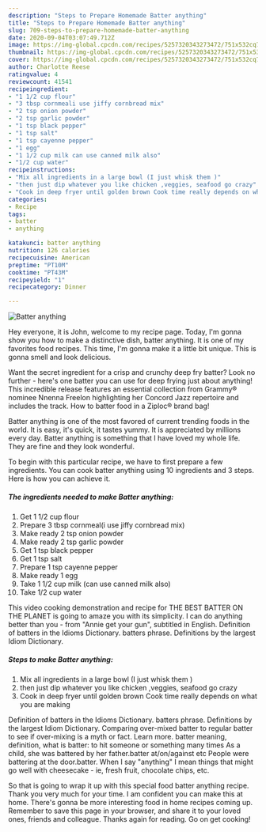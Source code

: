 ```yaml
---
description: "Steps to Prepare Homemade Batter anything"
title: "Steps to Prepare Homemade Batter anything"
slug: 709-steps-to-prepare-homemade-batter-anything
date: 2020-09-04T03:07:49.712Z
image: https://img-global.cpcdn.com/recipes/5257320343273472/751x532cq70/batter-anything-recipe-main-photo.jpg
thumbnail: https://img-global.cpcdn.com/recipes/5257320343273472/751x532cq70/batter-anything-recipe-main-photo.jpg
cover: https://img-global.cpcdn.com/recipes/5257320343273472/751x532cq70/batter-anything-recipe-main-photo.jpg
author: Charlotte Reese
ratingvalue: 4
reviewcount: 41541
recipeingredient:
- "1 1/2 cup flour"
- "3 tbsp cornmeali use jiffy cornbread mix"
- "2 tsp onion powder"
- "2 tsp garlic powder"
- "1 tsp black pepper"
- "1 tsp salt"
- "1 tsp cayenne pepper"
- "1 egg"
- "1 1/2 cup milk can use canned milk also"
- "1/2 cup water"
recipeinstructions:
- "Mix all ingredients in a large bowl (I just whisk them )"
- "then just dip whatever you like chicken ,veggies, seafood go crazy"
- "Cook in deep fryer until golden brown Cook time really depends on what you are making"
categories:
- Recipe
tags:
- batter
- anything

katakunci: batter anything 
nutrition: 126 calories
recipecuisine: American
preptime: "PT10M"
cooktime: "PT43M"
recipeyield: "1"
recipecategory: Dinner

---
```



![Batter anything](https://img-global.cpcdn.com/recipes/5257320343273472/751x532cq70/batter-anything-recipe-main-photo.jpg)

Hey everyone, it is John, welcome to my recipe page. Today, I'm gonna show you how to make a distinctive dish, batter anything. It is one of my favorites food recipes. This time, I'm gonna make it a little bit unique. This is gonna smell and look delicious.

Want the secret ingredient for a crisp and crunchy deep fry batter? Look no further - here&#39;s one batter you can use for deep frying just about anything! This incredible release features an essential collection from Grammy® nominee Nnenna Freelon highlighting her Concord Jazz repertoire and includes the track. How to batter food in a Ziploc® brand bag!

Batter anything is one of the most favored of current trending foods in the world. It is easy, it's quick, it tastes yummy. It is appreciated by millions every day. Batter anything is something that I have loved my whole life. They are fine and they look wonderful.


To begin with this particular recipe, we have to first prepare a few ingredients. You can cook batter anything using 10 ingredients and 3 steps. Here is how you can achieve it.

<!--inarticleads1-->

##### The ingredients needed to make Batter anything:

1. Get 1 1/2 cup flour
1. Prepare 3 tbsp cornmeal(i use jiffy cornbread mix)
1. Make ready 2 tsp onion powder
1. Make ready 2 tsp garlic powder
1. Get 1 tsp black pepper
1. Get 1 tsp salt
1. Prepare 1 tsp cayenne pepper
1. Make ready 1 egg
1. Take 1 1/2 cup milk (can use canned milk also)
1. Take 1/2 cup water


This video cooking demonstration and recipe for THE BEST BATTER ON THE PLANET is going to amaze you with its simplicity. I can do anything better than you - from &#34;Annie get your gun&#34;, subtitled in English. Definition of batters in the Idioms Dictionary. batters phrase. Definitions by the largest Idiom Dictionary. 

<!--inarticleads2-->

##### Steps to make Batter anything:

1. Mix all ingredients in a large bowl (I just whisk them )
1. then just dip whatever you like chicken ,veggies, seafood go crazy
1. Cook in deep fryer until golden brown Cook time really depends on what you are making


Definition of batters in the Idioms Dictionary. batters phrase. Definitions by the largest Idiom Dictionary. Comparing over-mixed batter to regular batter to see if over-mixing is a myth or fact. Learn more. batter meaning, definition, what is batter: to hit someone or something many times As a child, she was battered by her father.batter at/on/against etc People were battering at the door.batter. When I say &#34;anything&#34; I mean things that might go well with cheesecake - ie, fresh fruit, chocolate chips, etc. 

So that is going to wrap it up with this special food batter anything recipe. Thank you very much for your time. I am confident you can make this at home. There's gonna be more interesting food in home recipes coming up. Remember to save this page in your browser, and share it to your loved ones, friends and colleague. Thanks again for reading. Go on get cooking!
